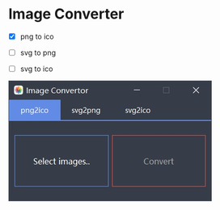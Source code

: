 # Image Converter


- [x] png to ico

- [ ] svg to png

- [ ] svg to ico


![png2ico](./md/png2ico.jpg)
